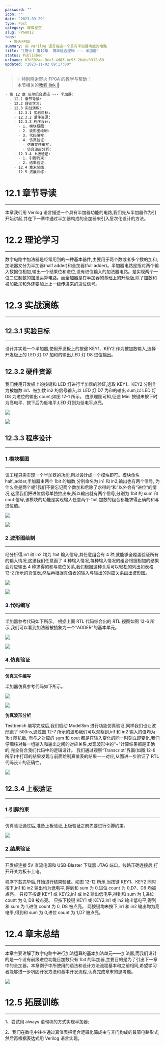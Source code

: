 ```yaml
---
password: ""
icon: ""
date: "2023-09-29"
type: Post
category: 璀璨星空
slug: FPGA012
tags:
  - 野火FPGA
summary: 用 Verilog 语言描述一个具有半加器功能的电路
title: "[野火] 第12章  简单组合逻辑 --- 半加器"
status: Published
urlname: 87d302aa-9ea3-4d83-bc93-26abe3312a53
updated: "2023-11-02 09:17:00"
---
```


> 💡 特别鸣谢野火 FPGA 的教学与帮助！  
> 本节相关的[教程 link ](https://www.bilibili.com/video/BV17z411i7er?p=9&vd_source=237e295a40d7aaea043ead8c0d2c78ab)📌

```markdown
- 第 12 章 简单组合逻辑 --- 半加器:
  - 12.1 章节导读:
  - 12.2 理论学习:
  - 12.3 实战演练:
    - 12.3.1 实验目标:
    - 12.3.2 硬件资源:
    - 12.3.3 程序设计:
      - 1. 模块框图:
      - 2. 波形图绘制:
      - 3. 代码编写:
      - 4. 仿真验证:
        - 仿真文件编写:
        - 仿真波形分析:
    - 12.3.4 上板验证:
      - 1. 引脚约束:
      - 2. 结果验证:
    - 12.4 章末总结:
    - 12.5 拓展训练:
```

# 12.1 章节导读

---

本章我们用 Verilog 语言描述一个具有半加器功能的电路,我们先从半加器作为引开始讲起,并在下一章中通过半加器构成的全加器来引入层次化设计的方法。

# 12.2 理论学习

---

数字电路中加法器是经常用到的一种基本器件,主要用于两个数或者多个数的加和, 加法器又分为半加器(half adder)和全加器(full adder)。半加器电路是指对两个输入数据位相加,输出一个结果位和进位,没有进位输入的加法器电路。是实现两个一位二进制数的加法运算电路。而全加器是在半加器的基础上的升级版,除了加数和被加数加和外还要加上上一级传进来的进位信号。

# 12.3 实战演练

---

## 12.3.1 实验目标

---

设计并实现一个半加器,使用开发板上的按键 KEY1、KEY2 作为被加数输入,选择开发板上的 LED 灯 D7 加和的输出,LED 灯 D8 进位输出。

## 12.3.2 硬件资源

我们使用开发板上的按键和 LED 灯进行半加器的验证,选取 KEY1、KEY2 分别作为被加数 in1、被加数 in2 的信号输入;以 LED 灯 D7 为和的输出 sum,以 LED 灯 D8 为进位的输出 count;如图 12-1 所示。
由原理图可知,征途 Mini 按键未按下时为高电平、按下后为低电平;LED 灯则为低电平点亮。

![](https://bu.dusays.com/2023/09/29/6516d2c1cd328.png)

![](https://bu.dusays.com/2023/09/29/6516d2c2bed6d.png)

## 12.3.3 程序设计

---

### 1.**模块框图**

---

该工程只需实现一个半加器的功能,所以设计成一个模块即可。模块命名 half_adder,半加器由两个 1bit 的加数,分别命名为 in1 和 in2,输出也有两个信号, 为什么会是两个呢?我们不要忘记两个数加和后除了求得的“和”以外会有“进位”的情况,这里我们把进位信号单独拉出来,所以输出就有两个信号,分别为 1bit 的 sum 和 cout 信号,该模块的功能是实现输入任意两个 1bit 加数的组合都能求得正确的和与进位值。

![](https://bu.dusays.com/2023/09/29/6516d2c397475.png)

![](https://bu.dusays.com/2023/09/29/6516d2c4882c1.png)

### 2.**波形图绘制**

---

经分析得,in1 和 in2 均为 1bit 输入信号,其任意组合有 4 种,就能够全覆盖验证所有的输入情况,这里我们任意画了 4 种输入情况,每种输入情况的组合根据相加的结果会对应输出 4 种求得的和与进位关系,我们根据这种关系可以轻松的列出如表格 12-2 所示的真值表,然后再根据真值表的输入与输出的对应关系画出波形图。

![](https://bu.dusays.com/2023/09/29/6516d2c56082d.png)

![](https://bu.dusays.com/2023/09/29/6516d2c6455f9.png)

### 3.**代码编写**

---

半加器参考代码如下所示。
根据上面 RTL 代码综合出的 RTL 视图如图 12-6 所示,我们可以看到加法器被抽象为一个“ADDER”的基本单元。

![](https://bu.dusays.com/2023/09/29/6516d2c8cbca4.png)

![](https://bu.dusays.com/2023/09/29/6516d2c9aaf8f.png)

### 4.仿真验证

---

**仿真文件编写**

半加器仿真参考代码如下所示。

![](https://bu.dusays.com/2023/09/29/6516d2ca80aa5.png)

![](https://bu.dusays.com/2023/09/29/6516d2cb68a76.png)

**仿真波形分析**

Testbench 编写完成后,我们启动 ModelSim 进行功能仿真验证,同样我们也让波形跑了 500ns,通过图 12-7 所示的波形我们可以观察到,in1 和 in2 输入的值均为 1bit 随机数, 而与之对应的 sum 和 cout 都是在输入变化的同一时刻立即变化,我们仔细核对每一组输入和输出之间的对应关系,发现波形中的“+”计算结果都是正确的,完全符合我们代码中的逻辑设计。
我们通过观察“Transcript”界面(如图 12-8 所示)中打印的结果发现与前面绘制真值表的结果一一对应,从而进一步验证了 RTL 代码设计的正确性。

![](https://bu.dusays.com/2023/09/29/6516d2cc58e9a.png)

## 12.3.4 上板验证

---

### 1.**引脚约束**

---

仿真验证通过后,准备上板验证,上板验证之前先要进行引脚约束。

![](https://bu.dusays.com/2023/09/29/6516d2cea4ea9.png)

### 2.**结果验证**

---

开发板连接 5V 直流电源和 USB-Blaster 下载器 JTAG 端口。线路正确连接后,打开开关为板卡上电。

程序下载完毕后,开始进行结果验证。如图 12-12 所示,当按键 KEY1、KEY2 同时按下,in1 和 in2 输出均为低电平,得到和 sum 为 0,进位 count 为 0,D7、D8 均被点亮。
只按下按键 KEY1 或 KEY2,in1 或 in2 输出低电平,得到和 sum 为 1,进位 count 为 0, D8 被点亮。
只按下按键 KEY1 或 KEY2,in1 或 in2 输出低电平,得到和 sum 为 1,进位 count 为 0, D8 被点亮。
两按键均未按下,in1 和 in2 输出均为高电平,得到和 sum 为 0,进位 count 为 1,D7 被点亮。

# 12.4 章末总结

---

本章主要讲解了数字电路中进行加法运算的基本加法单元——加法器,而我们设计的是一个没有前级进位功能且加数只有 1bit 的半加器,主要目的是为了引出下一章中的全加器。本章例子中所使用的语法和设计方法流程基本和之前相同,希望学习者能够进一步巩固开发方法和基本开发流程,认真完成章末的思考题。

![](https://bu.dusays.com/2023/09/29/6516d2cf7a3a4.png)

# 12.5 拓展训练

---

1、尝试用 always 语句块的方式实现半加器;

2、我们在数电中往往通过真值表把组合逻辑化简成由与非门构成的最简电路形式,然后再根据表达式用 Verilog 语言实现。

